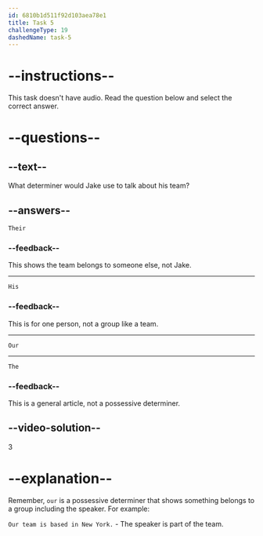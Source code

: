```yaml
---
id: 6810b1d511f92d103aea78e1
title: Task 5
challengeType: 19
dashedName: task-5
---
```


# --instructions--

This task doesn't have audio. Read the question below and select the correct answer.

# --questions--

## --text--

What determiner would Jake use to talk about his team?

## --answers--

`Their`

### --feedback--

This shows the team belongs to someone else, not Jake.

---

`His`

### --feedback--

This is for one person, not a group like a team.

---

`Our`

---

`The`

### --feedback--

This is a general article, not a possessive determiner.

## --video-solution--

3

# --explanation--

Remember, `our` is a possessive determiner that shows something belongs to a group including the speaker. For example:

`Our team is based in New York.` - The speaker is part of the team.
